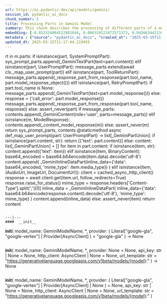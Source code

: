 ```yaml
---
url: https://ai.pydantic.dev/api/models/gemini/
session_id: pydantic_ai_docs
chunk_number: 5
title: Processing Parts in Gemini Model
summary: This chunk describes the processing of different parts of a message in the Gemini model, distinguishing between system prompts, user prompts, tool returns, and retry prompts. Each part type is handled appropriately, with responses being constructed or transformed into the necessary format for further processing.
embedding: [-0.032324064522981644, 0.006339123472571373, 0.04366344213485718, -0.0046723708510398865, -0.015192036516964436, -0.022460170090198517, -0.006079547107219696, 0.0010827057994902134, 0.018498217687010765, -0.0056013804860413074, -0.030739283189177513, -0.029318444430828094, 0.04593132063746452, -0.06677938252687454, -0.028061550110578537, -0.03461926430463791, -0.031340405344963074, 0.011605787090957165, -0.02019229345023632, 0.059292662888765335, 0.06617826223373413, 0.0222142543643713, 0.012657753191888332, -0.0009486484341323376, -0.0206021498888731, -0.0006672986201010644, -0.021749749779701233, 0.027856621891260147, -0.008846082724630833, -0.02961900644004345, 0.03202350065112114, -0.027460426092147827, 0.019577506929636, -0.02177707478404045, -0.04800792783498764, 0.00299878790974617, 0.016271326690912247, 0.028252815827727318, 0.00634595425799489, 0.016312312334775925, -0.01601175032556057, -0.054319728165864944, 0.013532115146517754, 0.03434602543711662, -0.031094493344426155, 0.03740629181265831, -0.018511880189180374, 0.025137903168797493, 0.024249879643321037, -0.011742406524717808, -0.008586506359279156, 0.03614939749240875, 0.006407432723790407, 0.038116712123155594, 0.0008406339911743999, -0.062079690396785736, -0.025561422109603882, 0.010868044570088387, -0.05380057543516159, -0.007274963427335024, 0.012411839328706264, -0.009460868313908577, -0.021326230838894844, 0.038909099996089935, 0.005345219746232033, -0.004037092439830303, -0.025288183242082596, 0.007035880349576473, -0.04314429312944412, 0.00660553015768528, -0.00949502270668745, 0.007172499317675829, -0.026722682639956474, -0.0488276444375515, -0.013620917685329914, -0.0016257665120065212, -0.04735215753316879, 0.06421094387769699, 0.0203835591673851, -0.027638031169772148, -0.01370288897305727, -0.011544308625161648, 0.0012133477721363306, -0.027296483516693115, -0.050876930356025696, 0.0019007123773917556, -0.06098673865199089, 0.0023515550419688225, -0.010676777921617031, -0.03994740545749664, -0.03344434127211571, -0.03795276954770088, -0.026517754420638084, 0.0620250403881073, 0.05276226997375488, 0.01500076986849308, -0.014140070416033268, 0.007035880349576473, -0.009877556003630161, 0.018061036244034767, 0.05254368111491203, -0.03338969126343727, -0.08891166746616364, 0.02317058853805065, 0.059729840606451035, -0.015506260097026825, 0.004276175983250141, -0.017159350216388702, -0.04819919541478157, -0.0044503649696707726, -0.09372065961360931, 0.01560189388692379, 0.01817033253610134, -0.02640845999121666, -0.026872964575886726, -0.01489147450774908, -0.03483785316348076, -0.02041088417172432, -0.021162288263440132, -0.054920852184295654, -0.061478566378355026, -0.04475639760494232, 0.025315506383776665, -0.033717576414346695, -0.0054818387143313885, 0.005331557709723711, -0.002462558215484023, -0.05852759629487991, -0.08617928624153137, -0.001967314165085554, 0.001958775334060192, -0.001861434313468635, 0.010970508679747581, -0.0017811707220971584, -0.026080572977662086, -0.02621719241142273, -0.04623188078403473, 0.036504607647657394, -0.028881264850497246, 0.04497498646378517, -0.0010229350300505757, -0.011721912771463394, -0.010963677428662777, 0.020123984664678574, 0.00014996073150541633, -0.0036135734990239143, -0.06355517357587814, 0.021271584555506706, -0.07071401178836823, 0.008866575546562672, -0.015724850818514824, -0.009973189793527126, -0.00862066075205803, 0.0077531300485134125, -0.010089315474033356, 0.007090528029948473, -0.0010861213086172938, 0.05522141233086586, 0.013040286488831043, -0.01982342265546322, -0.011469167657196522, 0.02061581239104271, -0.042297251522541046, -0.0035930806770920753, -0.05563127249479294, 0.018949059769511223, -0.0012842189753428102, -0.002621377818286419, -0.06360982358455658, -0.07295456528663635, -0.01582048460841179, -0.03276124596595764, -0.06426559388637543, 0.020342573523521423, 0.0062708137556910515, -0.039100367575883865, -0.007582356687635183, -0.02479635551571846, -0.05983913689851761, -0.021531159058213234, -0.005485254339873791, 0.01420838013291359, -0.0583636537194252, -0.036286015063524246, -0.05022115632891655, 0.004539167508482933, 0.010137132368981838, 0.033908843994140625, 0.018033713102340698, 0.004276175983250141, 0.028853939846158028, 0.017118364572525024, 0.059729840606451035, 0.005922435317188501, -0.012534796260297298, -0.02401762641966343, 0.06705262511968613, -0.05240706354379654, 0.016749493777751923, 0.06929317116737366, 0.00991854164749384, 0.036668550223112106, 0.023088617250323296, -0.009317418560385704, 0.0070017254911363125, -0.04005670174956322, -0.015355980023741722, 0.033307719975709915, -0.009617979638278484, 0.003290811087936163, 0.0232388973236084, -0.009474529884755611, 0.027883945032954216, 0.024851001799106598, -0.023102279752492905, 0.03164096921682358, -0.036504607647657394, -0.012753386981785297, 0.022842703387141228, 0.013846339657902718, -0.019659480080008507, 0.04964735731482506, 0.04186007380485535, -0.041095007210969925, 0.002097102114930749, 0.04377273842692375, 0.00980924628674984, -0.041532184928655624, -0.02101200819015503, 0.027870282530784607, -0.0035111091565340757, 0.02218693122267723, -0.006294722203165293, -0.0027375039644539356, 0.012616767548024654, -0.06076814606785774, 0.03716037794947624, -0.009358404204249382, 0.043909359723329544, 0.0005656881839968264, 0.013941972516477108, -0.0013286201283335686, -0.016735831275582314, -0.003818501951172948, 0.07443004846572876, 0.011523815803229809, -0.009139813482761383, -0.042488519102334976, 0.009296925738453865, 0.033280398696660995, 0.03677784278988838, -0.008040030486881733, 0.01982342265546322, 0.028853939846158028, -0.012377684935927391, 0.036914464086294174, -0.010929523035883904, 0.036094747483730316, -0.023471150547266006, -0.037324320524930954, -0.006977817043662071, 0.039127692580223083, -0.031531672924757004, 0.007466230075806379, 0.003220793791115284, -0.0186211746186018, -0.042488519102334976, -0.024058612063527107, 0.005013918504118919, -0.03778882697224617, 0.03273392096161842, -0.030110836029052734, 0.048718348145484924, -0.026941273361444473, -0.04538484290242195, -0.020492855459451675, 0.013361341319978237, 0.02699592150747776, 0.013914648443460464, 0.00848404224961996, -0.02520621195435524, -0.014754856005311012, -0.032843217253685, 0.012480149045586586, -0.03385419771075249, 0.017719488590955734, 0.03735164552927017, 0.002809228841215372, -0.02000102587044239, -0.01468654628843069, 0.03961952030658722, 0.0035452640149742365, 0.03139505535364151, -0.028170844539999962, -0.005218847189098597, 0.004487935453653336, 0.019864408299326897, -0.016722170636057854, 0.0022610449232161045, 0.023129602894186974, 0.025889307260513306, 0.011031987145543098, -0.0015497722197324038, -0.0058097243309021, -0.030083511024713516, 0.0027153033297508955, 0.03967416658997536, -0.02139454148709774, -0.0027699510101228952, -0.009153475053608418, 0.01601175032556057, 0.01799272745847702, -0.013778029941022396, -0.027542397379875183, -0.015342317521572113, -0.020301587879657745, -0.014344998635351658, -0.026681696996092796, 0.0067011634819209576, -0.025083255022764206, -0.04877299442887306, -0.01736428029835224, -0.03366293013095856, -0.007841932587325573, -0.018033713102340698, 0.021121302619576454, 0.0152876703068614, -0.061096031218767166, -0.014071760699152946, 0.0001573253539390862, 0.0037672698963433504, -0.07022218406200409, -0.0033369199372828007, 0.020315250381827354, 0.03795276954770088, -0.008081016130745411, 0.0004290691576898098, 0.002974879462271929, 0.012958315201103687, 0.049319472163915634, -0.0620250403881073, -0.008934885263442993, -0.037078406661748886, 0.012138601392507553, -0.03483785316348076, -0.006103455554693937, 0.012261558324098587, 0.043909359723329544, -0.010533327236771584, 0.03997473046183586, 0.033498987555503845, 0.0216267928481102, 0.009816077537834644, 0.030493369325995445, -0.0307939313352108, -0.03117646463215351, 0.022145945578813553, -0.0002813498140312731, -0.020014688372612, 0.011161775328218937, -0.06415630131959915, 0.006427925545722246, 0.022323550656437874, -0.013921479694545269, -0.0015463567106053233, 0.03923698514699936, -0.003798009129241109, -0.031313084065914154, -0.024673398584127426, 0.013737044297158718, 0.042707111686468124, 0.018853425979614258, -0.06896528601646423, 0.0029526788275688887, -0.013067610561847687, -0.03038407303392887, -0.023758050054311752, 0.010628961026668549, 0.008081016130745411, -0.008934885263442993, 0.06175180524587631, -0.04519357532262802, -0.044701747596263885, -0.007473061326891184, -0.014181056059896946, -0.014850488863885403, 0.0152876703068614, 0.000669433269649744, -0.049893271178007126, 0.014864151366055012, 0.03661390021443367, -0.046914976090192795, -0.012172755785286427, -0.013238384388387203, 0.020520178601145744, 0.04803525283932686, -0.006707994733005762, 0.042871054261922836, 0.03617671877145767, 0.014754856005311012, 0.03259730339050293, -0.006947077810764313, 0.013354511000216007, 0.006629438605159521, 0.011920010671019554, -0.025739027187228203, 0.03781614825129509, 0.023758050054311752, 0.005901942495256662, -0.023061292245984077, 0.06825487315654755, -0.0412042997777462, 0.010724593885242939, -0.01579315960407257, -0.009904880076646805, -0.04180542379617691, 0.04459245130419731, -0.008333761245012283, 0.02442748285830021, 0.04535751789808273, -0.030657311901450157, -0.07530441135168076, -0.014181056059896946, -0.03221476823091507, -0.015615555457770824, 0.02138087898492813, 0.017897093668580055, -0.01717301271855831, 0.02620353177189827, -0.054292403161525726, -0.0008346569375135005, 0.013170074671506882, 0.04240654781460762, 0.005874618422240019, 0.002223474904894829, -0.02321157418191433, -0.01938624121248722, 0.03306180611252785, -0.025875644758343697, 0.020069336518645287, 0.031722940504550934, -0.027446763589978218, -0.036094747483730316, 0.036067426204681396, 0.0029321860056370497, -0.011831208132207394, 0.0013499668566510081, -0.00991854164749384, 0.010745086707174778, -0.07896580547094345, 0.0028946157544851303, 0.01636696048080921, 0.003359120571985841, 0.012029306031763554, -0.0022337213158607483, -0.04773469269275665, 0.061533212661743164, 0.017323292791843414, 0.04481104388833046, -0.03997473046183586, 0.05423775687813759, 0.003917550668120384, -0.011277901008725166, 0.0015463567106053233, -0.011899517849087715, -0.016640199348330498, -0.03333504498004913, 0.02521987445652485, 0.023949317634105682, 0.01038987748324871, -0.0013380126329138875, -0.012220572680234909, 0.011353041976690292, 0.017500897869467735, -0.04005670174956322, -0.007520877756178379, -0.013060780242085457, 0.023867346346378326, 0.004563075955957174, -0.013641410507261753, 0.005864372011274099, 0.019140327349305153, -0.009208123199641705, 0.018347935751080513, -0.02942774072289467, 0.13137286901474, -0.0013149582082405686, -0.0016633367631584406, -0.008661646395921707, -0.011353041976690292, 0.015615555457770824, -0.006284475792199373, -0.01450894121080637, -0.017856108024716377, 0.0483904629945755, 0.0032310402020812035, 0.007841932587325573, -0.04716088995337486, -0.029673654586076736, -0.025520436465740204, -0.02956436015665531, -0.004805574659258127, -0.046122584491968155, -0.0011612618109211326, -0.005027580540627241, -0.0015753882471472025, -0.01101149432361126, 0.007527709007263184, -0.022651435807347298, 0.014536265283823013, -0.08169818669557571, -0.0006382670835591853, 0.01763751730322838, 0.010601636953651905, -0.02277439273893833, 0.018443569540977478, 0.003483785316348076, 0.02258312702178955, 0.0037911783438175917, -0.007718975655734539, -0.003268610453233123, 0.013040286488831043, -0.020848065614700317, -0.030739283189177513, 0.005509162787348032, -0.005116383079439402, -0.013142751529812813, -0.029345769435167313, -0.02344382554292679, -0.006219581700861454, 0.04557611048221588, -0.014850488863885403, 0.006813874468207359, -0.0023857099004089832, -0.017719488590955734, 0.024632412940263748, 0.011421351693570614, -0.012254727073013783, 0.002628208603709936, -0.032843217253685, -0.03735164552927017, 0.02322523668408394, 0.0017487236764281988, 0.011448674835264683, -0.00038701610174030066, 0.06470277160406113, -0.0008598460699431598, 0.00781460851430893, 0.00014024798292666674, 0.006373277865350246, 0.06022167205810547, -0.060112375766038895, 0.02863534912467003, -0.05705210939049721, 0.031094493344426155, -0.007466230075806379, 2.157353264919948e-05, 0.0072408090345561504, -0.01420838013291359, 0.009351572953164577, -0.01289683673530817, -0.011981489136815071, 0.03920966386795044, 0.03338969126343727, -0.049510739743709564, 0.014727531932294369, 0.016052735969424248, -0.01897638477385044, -0.03041139803826809, -0.015533584170043468, 0.007561863400042057, 0.017883431166410446, 0.014809503220021725, 0.0013926603132858872, 0.006028315052390099, -0.030903225764632225, -0.021859046071767807, 0.0003637481713667512, -0.03399081528186798, 0.00991171132773161, -0.011353041976690292, -0.015588232316076756, -0.0015941733727231622, 0.02317058853805065, -0.017309632152318954, 0.021353555843234062, 0.0034547538962215185, -0.0038765650242567062, -0.0062127504497766495, 0.0035418483894318342, 0.02460508793592453, -0.013839508406817913, 0.01179705373942852, -0.003089298028498888, -0.010772410780191422, -0.02139454148709774, 0.011277901008725166, 0.01119592972099781, -0.05281691998243332, 0.03685981407761574, 0.03702376037836075, 0.0001274399401154369, -0.01659921370446682, 0.043936681002378464, -0.006889014970511198, -0.025315506383776665, 0.0012124939821660519, 0.012254727073013783, -0.05538535863161087, 0.009419882670044899, 0.028908587992191315, 0.022309888154268265, -0.012773879803717136, -0.021941017359495163, 0.021941017359495163, -0.007596018258482218, -0.0012765341671183705, -0.007657496724277735, 0.052297767251729965, 0.003313011722639203, 0.017282307147979736, 0.016339637339115143, -0.001508786459453404, 0.014331337064504623, 0.011626279912889004, 0.0027409193571656942, 0.010888537392020226, -0.028116198256611824, -0.009747767820954323, 0.04125894978642464, -0.01662653684616089, 0.010929523035883904, 0.04754342511296272, 0.006591868586838245, -0.026299163699150085, 0.022747069597244263, 0.022159608080983162, -0.01703639328479767, -0.004607476759701967, -0.025260860100388527, -0.018347935751080513, 0.005611626897007227, 0.0018272795714437962, -0.03858121484518051, 0.019905393943190575, -0.00028946157544851303, -0.03420940786600113, 0.03002886474132538, 0.019659480080008507, -0.020725106820464134, 0.025137903168797493, -0.01778779923915863, 0.013368172571063042, -0.005488669965416193, 0.014809503220021725, -0.00821080431342125, -0.019304269924759865, -0.003637481713667512, -0.002677733078598976, 0.008203973062336445, -0.04166880622506142, 0.0022012742701917887, -0.024891987442970276, -0.000251677876804024, 0.00045126976328901947, 0.04057585448026657, 0.04027529060840607, -0.005823386367410421, 0.021640455350279808, 0.0372423492372036, 0.019946379587054253, 0.07311850786209106, 0.026135221123695374, -0.012794372625648975, 0.01041037030518055, -0.01110029686242342, 0.009973189793527126, -0.04620455950498581, -0.02758338302373886, 0.004457196220755577, -0.0019792683888226748, -0.011004663072526455, -0.08688970655202866, 0.03524770960211754, 0.06279011070728302, -0.03642263635993004, 0.013866832479834557, -0.012582613155245781, 0.013579932041466236, 0.03336236998438835, 0.012671415694057941, -0.02340283989906311, -0.00680362805724144, -0.018470892682671547, 0.009863894432783127, 0.022460170090198517, 0.01500076986849308, 0.022364536300301552, 0.014577250927686691, -0.02418156899511814, -0.015328655950725079, 0.006062469910830259, -0.009283263236284256, 0.0076711587607860565, -0.04027529060840607, -0.01617569290101528, -0.017692165449261665, 0.0040405080653727055, 0.015847807750105858, -0.03699643537402153, -0.04420991986989975, -0.011940503492951393, 0.01677681691944599, -0.006526974495500326, -0.021367216482758522, 0.021558484062552452, -0.009454037062823772, 0.02139454148709774, 0.0031541918870061636, 0.0007710437057539821, -0.028881264850497246, 0.029509712010622025, -0.017309632152318954, -0.0022012742701917887, -0.010526496917009354, -0.0423792265355587, 0.009583825245499611, 0.03062998689711094, -0.023853683844208717, -0.008559182286262512, 0.005328142549842596, -0.0004627969756256789, -0.0011450382880866528, -0.003046604571864009, -0.02642212063074112, -0.013135920278728008, -0.024755369871854782, -0.0033488741610199213, 0.013832677155733109, 0.004088324494659901, -0.012364022433757782, -0.03778882697224617, -0.0072203162126243114, 0.03661390021443367, -0.026080572977662086, -0.0001796326832845807, -0.01901737041771412, 0.06038561463356018, -0.02159946970641613, 0.01011663954705, -0.026094235479831696, 0.01060846820473671, 0.032679274678230286, -0.019113002344965935, 0.01658555120229721, -0.008313268423080444, -0.006308383774012327, 0.0005699575413018465, -0.05095890164375305, 0.038499243557453156, 0.02838943526148796, -0.0019468212267383933, -0.008627492003142834, 0.024482131004333496, -0.00790341105312109, -0.028444083407521248, 0.03038407303392887, 0.0170090701431036, 0.004289837554097176, -0.03644995763897896, 0.015588232316076756, -0.016530903056263924, -0.005697013810276985, 0.017446251586079597, 0.048691023141145706, -0.029728302732110023, -0.01500076986849308, -0.01430401299148798, -0.018347935751080513, 0.003890227060765028, -0.0006651639123447239, 0.014426969923079014, -0.02381269820034504, -0.0230203066021204, 0.02658606506884098, -0.013976126909255981, -0.05016651004552841, -0.017719488590955734, -0.019085679203271866, -0.012138601392507553, -0.03161364421248436, -0.004740680567920208, -0.020069336518645287, -0.012685077264904976, 0.012930992059409618, -0.004586983937770128, 0.029455063864588737, -0.09781923145055771, -0.03259730339050293, 0.028143521398305893, 0.001314104301854968, 0.03718770295381546, -0.017254984006285667, 0.0033488741610199213, 0.02102566882967949, -0.005024164915084839, -0.00870946329087019, 0.028444083407521248, -0.01511006522923708, -0.02317058853805065, 0.015560908243060112, 0.06044026091694832, -0.007254470605403185, 0.008770941756665707, -0.009317418560385704, 0.015369641594588757, -0.04180542379617691, -0.025875644758343697, 0.016694845631718636, -0.007336442358791828, -0.0015079325530678034, -0.0053178961388766766, -0.023266222327947617, 0.01069727074354887, 0.014058099128305912, -0.007213484961539507, -0.011988320387899876, -0.031531672924757004, 0.021859046071767807, 0.019113002344965935, 0.01148283015936613, -0.031504347920417786, 0.0539645180106163, -0.005082228220999241, -0.002404494909569621, 0.048308491706848145, 0.003661390161141753, 0.024441145360469818, -0.02437283657491207, 0.01260310597717762, 0.037105731666088104, 0.008695801720023155, 0.026927612721920013, -0.017869770526885986, -0.01878511719405651, -0.009857063181698322, 0.03377222642302513, -0.014823165722191334, 0.03426405414938927, -0.0178151223808527, 0.0005605649785138667, 0.014700207859277725, 0.031914208084344864, -0.034291379153728485, 0.004221528302878141, 0.0224328450858593, 0.017692165449261665, -0.009214953519403934, -0.012575781904160976, 0.006636269856244326, 0.0018665575189515948, -0.027323806658387184, -0.0016232049092650414, -0.015028093941509724, 0.0027904438320547342, -0.03281589224934578, 0.015888793393969536, -0.027528734877705574, 0.006496235262602568, -0.021654117852449417, -0.02179073542356491, 0.006274229381233454, 0.014481618069112301, 0.00122359418310225, 0.03461926430463791, -0.008183480240404606, 0.01419471763074398, 0.02296566031873226, -0.01319056749343872, 0.04024796932935715, 0.04800792783498764, -0.058910127729177475, -0.013668734580278397, -0.0016932222060859203, -0.009850232861936092, 0.008559182286262512, 0.022747069597244263, 0.01618935540318489, 0.0025564837269484997, -0.006865106523036957, -0.028280140832066536, -0.02019229345023632, -0.005587718449532986, -0.020287927240133286, 0.01170825120061636, -0.0012389639159664512, -0.015697527676820755, 0.041887395083904266, 0.02720084972679615, -0.016927098855376244, 0.0009016856201924384, 0.006458664778620005, -0.023115940392017365, 0.005686767399311066, 0.017254984006285667, 0.013525284826755524, 0.015752173960208893, 0.0167904794216156, 0.024509454146027565, -0.008784604258835316, 0.007370596751570702, -0.021080316975712776, -0.010601636953651905, 0.06634220480918884, -0.011380366049706936, 0.005512577947229147, 0.007999044843018055, -0.00715200649574399, 0.03278856724500656, 0.0335809588432312, 0.005690183024853468, -0.019755112007260323, -0.02239185944199562, 0.004467442631721497, 0.02019229345023632, -0.0004820090252906084, 0.002725549740716815, 0.024687059223651886, 0.004166880622506142, -0.010710932314395905, -0.008566013537347317, -0.0172276608645916, 0.003716037841513753, 0.0006557713495567441, -0.009706782177090645, -0.04478371888399124, -0.02761070616543293, -0.0076506659388542175, 0.008176648989319801, 0.0351930633187294, -0.019536521285772324, -0.028034226968884468, 0.004323992412537336, 0.045521464198827744, 0.013778029941022396, 0.02822549268603325, -0.04664173722267151, -0.019044693559408188, -0.01963215507566929, 0.010458187200129032, 0.006824120879173279, -0.0012406716123223305, -0.003053435357287526, -0.019468212500214577, -0.04303499683737755, -0.04136824235320091, 0.007438906468451023, 0.011339379474520683, 0.03858121484518051, -0.007268132641911507, -0.011756068095564842, 0.010820227675139904, -0.05057636648416519, -0.021708764135837555, -0.017733151093125343, -0.02360776998102665, 0.02498762123286724, -0.023703401908278465, -0.006322045810520649, 0.021039331331849098, -0.015096403658390045, 0.0067797196097671986, 0.03022013045847416, 0.008975870907306671, -0.030657311901450157, -0.007076865993440151, 0.03472856059670448, -0.03879980742931366, 0.02582099847495556, 0.003910719882696867, 0.027255497872829437, 0.07022218406200409, -0.006448418367654085, -0.008313268423080444, -0.018156670033931732, -0.006041976623237133, -0.005901942495256662, 0.0347558818757534, 0.02640845999121666, 0.004949024412781, 0.03155899792909622, 0.007473061326891184, 0.01560189388692379, 0.051915232092142105, 0.015164713375270367, 0.008279113098978996, -0.006199088878929615, 0.010014175437390804, 0.004095155745744705, -0.0061888424679636955, -0.009194460697472095, 0.005980498157441616, 0.024646073579788208, -0.011783392168581486, -0.01821131817996502, 0.004006353206932545, 0.028471406549215317, -0.024277202785015106, 0.003818501951172948, -0.0011817546328529716, -0.027883945032954216, -0.028088873252272606, 0.010929523035883904, -0.008661646395921707, 0.023334531113505363, -0.044483158737421036, -0.04218795895576477, -0.014112746343016624, 0.013361341319978237, 0.025288183242082596, 0.0013713135849684477, -0.014809503220021725, 0.02461875043809414, -0.052707623690366745, 0.009850232861936092, 0.023061292245984077, -0.018498217687010765, -0.026695359498262405, 0.042105987668037415, -0.021271584555506706, -0.0011698005255311728, 0.02562973089516163, -0.008654816076159477, 0.019263284280896187, -0.026913950219750404, -0.003137114690616727, 0.029919568449258804, 0.02520621195435524, 0.04218795895576477, 0.029864920303225517, -0.020274264737963676, 0.028334787115454674, -0.001764093292877078, 0.029291121289134026, 0.03256997838616371, -0.013935141265392303, -0.014823165722191334, -0.0013354510301724076, 0.024564102292060852, 0.010430863127112389, -0.0076984828338027, 0.01980976015329361, 0.017897093668580055, 0.005253002047538757, 0.038335300981998444, -0.006335707847028971, 0.004566491115838289, 0.008723125793039799, 0.05287156626582146, -0.005164199508726597, 0.010307906195521355, -0.007964889518916607, -0.015028093941509724, 0.019099341705441475, 0.02460508793592453, 0.03426405414938927, 0.018129346892237663, -0.02761070616543293, 0.012165925465524197, -0.016517240554094315, -0.0025752687361091375, 0.01841624639928341, -0.03404546529054642, -0.007705313619226217, -0.0053793746046721935, 0.00908516626805067, -0.001063066883943975, -0.0232388973236084, -0.0048499759286642075, -0.010956846177577972, -0.019700465723872185, 0.017965402454137802, 0.022951997816562653, 0.001576242153532803, -0.027911268174648285, 0.008497703820466995, 0.009317418560385704, 0.053718604147434235, 0.015233022160828114, 0.024878326803445816, -0.032324064522981644, 0.017746813595294952, -0.017295969650149345, 0.01741892658174038, -0.021490173414349556, -0.005297403316944838, 0.011585294269025326, 0.015738513320684433, -0.00334716634824872, -0.005925850477069616, 0.003972198348492384, -0.00890756119042635, -0.005840463563799858, 0.024058612063527107, -0.037296995520591736, -0.012883175164461136, 0.009242277592420578, -0.03164096921682358, -0.0013175198109820485, 0.012254727073013783, -0.013238384388387203, 0.01841624639928341, 0.012589444406330585, 0.018511880189180374, -0.012726062908768654, -0.03505644574761391, 0.011318886652588844, -0.026668036356568336, 0.01260310597717762, 0.005973667372018099, 0.006322045810520649, 0.03855389356613159, 0.00929009448736906, -0.023744387552142143, 0.0005891695618629456, 0.022897349670529366, -0.05166931822896004, 0.04180542379617691, 0.015642879530787468, -0.0159844271838665, 0.008313268423080444, -0.049292147159576416, -0.011257408186793327, -0.08967673778533936, -0.0032942264806479216, 0.008381578139960766, -0.02401762641966343, 0.000592585070990026, -0.0023037383798509836, -0.03295250982046127, 0.01101149432361126, 5.7209221267839894e-05, -0.01450894121080637, -0.003798009129241109, 0.017528222873806953, 0.009071503765881062, -0.008846082724630833, 0.07016753405332565, 0.01683146506547928, -0.009331080131232738, 0.00287241511978209, 0.009358404204249382, 0.011790222488343716, 0.022255240008234978, 0.01617569290101528, 0.001832402776926756, -0.014754856005311012, -0.023676078766584396, 0.01148966047912836, -0.010471848770976067, -0.00908516626805067, 0.050275806337594986, 0.010321567766368389, -0.009467699564993382, -0.001881927251815796, 0.024072274565696716, 0.0018443570006638765, 0.0165718887001276, 0.03317110240459442, 0.003485493129119277, -0.003616988891735673, -0.032132796943187714, 0.03142237663269043, 0.018867088481783867, -0.028061550110578537, 0.022309888154268265, 0.0504397489130497, -0.005106136668473482, -0.017938079312443733, -0.007869256660342216, 0.02401762641966343, -0.021080316975712776, 0.007315949536859989, -0.013122258707880974, -0.01582048460841179, 0.019153987988829613, -0.022733407095074654, 0.016476254910230637, -0.006451833993196487, 0.021941017359495163, -0.012924160808324814, 0.010669946670532227, 0.0031046676449477673, -0.04319893941283226, -0.00729545671492815, 0.005464761517941952, -0.005287156440317631, -0.004706525709480047, -0.0038799806497991085, -0.0031251604668796062, -0.013443313539028168, -0.005266663618385792, -0.02561606839299202, 0.0024027873296290636, 0.03778882697224617, 0.006550882942974567, -0.0022200592793524265, -0.03847191855311394, 0.002549652708694339, 0.02258312702178955, 0.008784604258835316, -0.015861470252275467, -0.04784398525953293, -0.008292775601148605, -0.03644995763897896, -0.022501155734062195, 0.021230598911643028, -0.0069812326692044735, 0.0009332787594757974, -0.020711446180939674, -0.015888793393969536, 0.010014175437390804, -0.0069812326692044735, -0.001440476975403726, -0.018156670033931732, -0.0002181635209126398, 0.025889307260513306, 0.01662653684616089, -0.01661287434399128, 0.012343529611825943, 0.004173711407929659, -0.04205133765935898, 0.005717506632208824, -0.00011804738460341468, -0.011455506086349487, -0.012644091621041298, 0.0030295271426439285, 0.02322523668408394, 0.011448674835264683, 0.011332549154758453, 0.01802005060017109, -0.011448674835264683, 0.011052479967474937, -0.00868897046893835, 0.005577472038567066, 0.02879929356276989, 0.014126407913863659, 0.049319472163915634, 0.04117697849869728, 0.01419471763074398, 0.006745564751327038, -0.04899158701300621, -0.006274229381233454, -0.018061036244034767, 0.00168980669695884, -0.0009768260642886162, 0.03281589224934578, 0.024345511570572853, 0.0005469030584208667, -0.003353997366502881, 0.0010775825940072536, -0.005912188906222582, -0.007930735126137733, 0.0019041277701035142, 0.048882290720939636, -0.0005375104956328869, -0.06382841616868973, 0.03216012194752693, -0.04125894978642464, -0.00012711973977275193, 0.004303499590605497, -0.024277202785015106, 0.023525798693299294, 0.012534796260297298, -0.0173779409378767, -0.02703690715134144, -0.02344382554292679, -0.03601277619600296, -0.017651179805397987, 0.018047373741865158, -0.044674426317214966, 0.003644312731921673, 0.01859385147690773, 0.01038987748324871, -0.04139556735754013, -0.007493554148823023, 0.002216643886640668, -0.04265246167778969, 0.023539459332823753, -0.0014438924845308065, 0.014222041703760624, 0.04054852947592735, 0.011072972789406776, 0.013969296589493752, -0.0035862496588379145, -0.018962722271680832, -0.0056013804860413074, 0.001718838233500719, -0.02636747434735298, -0.015465274453163147, 0.003569172229617834, 0.003186638932675123, -0.008074184879660606, -0.009925372898578644, -0.024659736081957817, -0.049100879579782486, -0.0018221563659608364, -0.016503579914569855, 0.00744573725387454, -0.0060317302122712135, -0.02937309257686138, 0.0184025838971138, 0.028963236138224602, 0.01717301271855831, 0.01409908477216959, 0.022856364026665688, -0.0037741009145975113, 0.020465532317757607, -0.007978552021086216, 0.013088103383779526, 0.023307207971811295, 0.008053692057728767, -0.023512136191129684, 0.004918285179883242, 0.019550183787941933, 0.027515074238181114, -0.005782400723546743, 0.009850232861936092, -0.005174445919692516, 0.0015873424708843231, -0.009460868313908577, 0.013928310945630074, 0.026763668283820152, -0.018757794052362442, -0.0076301731169223785, -0.0016684599686414003, -0.02101200819015503, -0.00038402757490985096, -0.0011996858520433307, -0.02142186462879181, -0.01461823657155037, 0.021326230838894844, 0.01359359361231327, 0.03205082565546036, -9.83550344244577e-05, 0.03778882697224617, 0.003644312731921673, 0.008081016130745411, -0.009652134962379932, 0.042105987668037415, 0.003058558562770486, -0.0010673361830413342, 0.009276432916522026, 0.009570163674652576, 0.0014985400484874845, -0.01743258908390999, -0.006837782915681601, -0.0061102863401174545, 0.024687059223651886, 0.01841624639928341, -0.008880237117409706, 0.020287927240133286, 0.007746299263089895, 0.027310146018862724, 0.02299298346042633, 0.01797906495630741, -0.037870798259973526, 0.0076506659388542175, 0.0186211746186018, 0.0018648498225957155, 0.00991854164749384, -0.0006971840048208833, -0.01762385480105877, 0.03486517816781998, 0.021134965121746063, -0.004894376732409, 0.019878068938851357, 0.0539645180106163, -0.03683249279856682, -0.010663115419447422, -0.008791434578597546, -0.031668294221162796, 0.00212613376788795, -0.01199515163898468, -0.015738513320684433, 0.049893271178007126, 0.016558226197957993, -0.011168606579303741, 0.03513841703534126, 0.010895367711782455, 0.01332035567611456, -0.01860751211643219, 0.0025769765488803387, 0.029919568449258804, -0.012049798853695393, -0.005860956385731697, 0.024085935205221176, 0.05639633908867836, 0.02523353509604931, 0.0305753406137228, -0.01501443237066269, 0.01078607328236103, -0.017760474234819412, -0.007124682888388634, -0.0230203066021204, 0.007896579802036285, 0.01717301271855831, -0.0070222183130681515, -0.006533805280923843, 0.05319945141673088, -0.008128833025693893, 0.012678246945142746, 0.0016027120873332024, -0.00013042848149780184, -0.03306180611252785, -0.0052393400110304356, 0.012234234251081944, -0.006677255500108004, -0.004402548540383577, -0.00900319404900074, -0.014522603712975979, 0.007391090039163828, 0.0034684156998991966, -0.027474088594317436, -0.0011791930301114917, -0.005293987691402435, 0.007343273144215345, -0.026490431278944016, 0.00084362254710868, 0.029345769435167313, -0.01019177958369255, 0.007841932587325573, 0.05333607271313667, -0.0184025838971138, -0.009324248880147934, 0.007466230075806379, 0.0011791930301114917, 0.03060266375541687, -0.02441382221877575, 0.012971977703273296, -0.02718718722462654, 0.019495535641908646, 0.011783392168581486, 0.01490513700991869, -0.04800792783498764, -0.016640199348330498, -0.004382055718451738, -0.0222142543643713, -0.020465532317757607, 0.03344434127211571, -0.009474529884755611, 0.008046860806643963, 0.03642263635993004, 0.0015113480621948838, 0.03002886474132538, -0.035876158624887466, 0.029099853709340096, 0.018566526472568512, -0.022678758949041367, 0.002462558215484023, 0.020711446180939674, 0.01941356435418129, 0.01250747311860323, 0.0017726320074871182, 0.00675922678783536, 0.018771454691886902, 0.025096917524933815, 0.002348139649257064, 0.023457488045096397, 0.03218744322657585, -0.030165482312440872, 0.03538433089852333, -0.008531859144568443, 0.0008333761361427605, 0.006636269856244326, 0.020014688372612, -0.007179330103099346, 0.00870946329087019, -0.0034393842797726393, 0.04382738471031189, 0.02379903569817543, -0.002397664124146104, -0.013566270470619202, -0.017104703933000565, 0.008497703820466995, 0.02277439273893833, 0.017295969650149345, -0.02240552194416523, 0.00034496307489462197, 0.001630889717489481, 0.005847294814884663, 0.006199088878929615, 0.038280654698610306, 0.02362143062055111, -0.019345255568623543, 0.010594806633889675, -0.023512136191129684, -0.004146387800574303, 0.03718770295381546, 0.024905649945139885, -0.012951484881341457, -0.024441145360469818, 0.010027837008237839, -0.025520436465740204, 0.0024471883662045, -0.03144970163702965, 0.018894413486123085, -0.003548679407685995, -0.01720033586025238, 0.013081273064017296, 0.017063718289136887, 0.02343016490340233, 0.03363560512661934, -0.009276432916522026, -0.0015463567106053233, 0.023853683844208717, -0.01209078449755907, -0.019276946783065796, -0.015547246672213078, 0.02042454667389393, -0.0495653860270977, 0.003927797079086304, -0.011236915364861488, -0.023279882967472076, -0.04265246167778969, 0.006964155472815037, -0.014754856005311012, 0.043499499559402466, 0.0018955891719087958, -0.011564801447093487, 0.0056013804860413074, 0.009454037062823772, -0.0175965316593647, -0.006434756796807051, -0.006718241143971682, -0.027460426092147827]
metadata : {"source": "pydantic_ai_docs", "crawled_at": "2025-03-15T11:17:44.217911", "url_path": "/api/models/gemini/", "chunk_size": 3976}
updated_dt: 2025-03-15T11:17:44.219455
---
```

rt in m.parts:
          if isinstance(part, SystemPromptPart):
            sys_prompt_parts.append(_GeminiTextPart(text=part.content))
          elif isinstance(part, UserPromptPart):
            message_parts.extend(await cls._map_user_prompt(part))
          elif isinstance(part, ToolReturnPart):
            message_parts.append(_response_part_from_response(part.tool_name, part.model_response_object()))
          elif isinstance(part, RetryPromptPart):
            if part.tool_name is None:
              message_parts.append(_GeminiTextPart(text=part.model_response()))
            else:
              response = {'call_error': part.model_response()}
              message_parts.append(_response_part_from_response(part.tool_name, response))
          else:
            assert_never(part)
        if message_parts:
          contents.append(_GeminiContent(role='user', parts=message_parts))
      elif isinstance(m, ModelResponse):
        contents.append(_content_model_response(m))
      else:
        assert_never(m)
    return sys_prompt_parts, contents
  @staticmethod
  async def_map_user_prompt(part: UserPromptPart) -> list[_GeminiPartUnion]:
    if isinstance(part.content, str):
      return [{'text': part.content}]
    else:
      content: list[_GeminiPartUnion] = []
      for item in part.content:
        if isinstance(item, str):
          content.append({'text': item})
        elif isinstance(item, BinaryContent):
          base64_encoded = base64.b64encode(item.data).decode('utf-8')
          content.append(
            _GeminiInlineDataPart(inline_data={'data': base64_encoded, 'mime_type': item.media_type})
          )
        elif isinstance(item, (AudioUrl, ImageUrl, DocumentUrl)):
          client = cached_async_http_client()
          response = await client.get(item.url, follow_redirects=True)
          response.raise_for_status()
          mime_type = response.headers['Content-Type'].split(';')[0]
          inline_data = _GeminiInlineDataPart(
            inline_data={'data': base64.b64encode(response.content).decode('utf-8'), 'mime_type': mime_type}
          )
          content.append(inline_data)
        else:
          assert_never(item)
    return content

```
  
---|---  
####  __init__
```
__init__(
  model_name: GeminiModelName[](https://ai.pydantic.dev/api/models/gemini/#pydantic_ai.models.gemini.GeminiModelName "pydantic_ai.models.gemini.GeminiModelName"),
  *,
  provider: (
    Literal[](https://docs.python.org/3/library/typing.html#typing.Literal "typing.Literal")["google-gla", "google-vertex"]
    | Provider[](https://ai.pydantic.dev/api/providers/#pydantic_ai.providers.Provider "pydantic_ai.providers.Provider")[AsyncClient]
  ) = "google-gla"
) -> None

```

```
__init__(
  model_name: GeminiModelName[](https://ai.pydantic.dev/api/models/gemini/#pydantic_ai.models.gemini.GeminiModelName "pydantic_ai.models.gemini.GeminiModelName"),
  *,
  provider: None = None,
  api_key: str[](https://docs.python.org/3/library/stdtypes.html#str) | None = None,
  http_client: AsyncClient | None = None,
  url_template: str[](https://docs.python.org/3/library/stdtypes.html#str) = "https://generativelanguage.googleapis.com/v1beta/models/{model}:"
) -> None

```

```
__init__(
  model_name: GeminiModelName[](https://ai.pydantic.dev/api/models/gemini/#pydantic_ai.models.gemini.GeminiModelName "pydantic_ai.models.gemini.GeminiModelName"),
  *,
  provider: (
    Literal[](https://docs.python.org/3/library/typing.html#typing.Literal "typing.Literal")["google-gla", "google-vertex"]
    | Provider[](https://ai.pydantic.dev/api/providers/#pydantic_ai.providers.Provider "pydantic_ai.providers.Provider")[AsyncClient]
    | None
  ) = None,
  api_key: str[](https://docs.python.org/3/library/stdtypes.html#str) | None = None,
  http_client: AsyncClient | None = None,
  url_template: str[](https://docs.python.org/3/library/stdtypes.html#str) = "https://generativelanguage.googleapis.com/v1beta/models/{model}:"
)